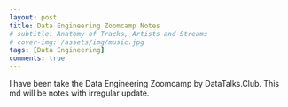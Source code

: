 ```yaml
---
layout: post
title: Data Engineering Zoomcamp Notes
# subtitle: Anatomy of Tracks, Artists and Streams
# cover-img: /assets/img/music.jpg
tags: [Data Engineering]
comments: true
---
```


I have been take the Data Engineering Zoomcamp by DataTalks.Club.
This md will be notes with irregular update.
